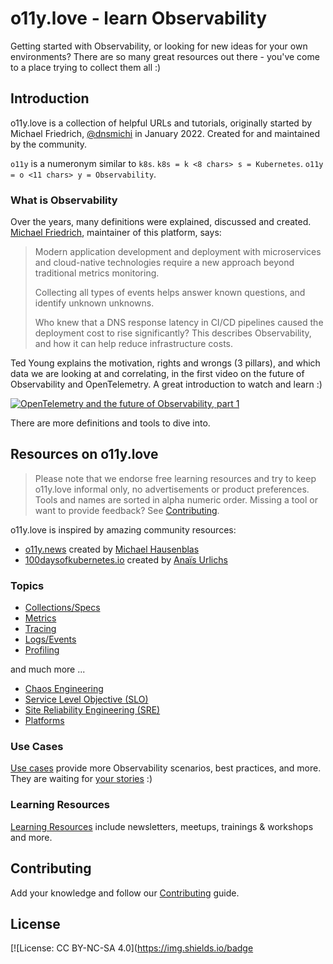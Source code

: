 # o11y.love - learn Observability

Getting started with Observability, or looking for new ideas for your own environments? There are so many great resources out there - you've come to a place trying to collect them all :)

## Introduction

o11y.love is a collection of helpful URLs and tutorials, originally started by Michael Friedrich, [@dnsmichi](https://twitter.com/dnsmichi) in January 2022. Created for and maintained by the community. 

`o11y` is a numeronym similar to `k8s`. `k8s = k <8 chars> s = Kubernetes`. `o11y = o <11 chars> y = Observability`.

### What is Observability

Over the years, many definitions were explained, discussed and created. [Michael Friedrich](https://dnsmichi.at/about/), maintainer of this platform, says:

> Modern application development and deployment with microservices and cloud-native technologies require a new approach beyond traditional metrics monitoring. 
>
> Collecting all types of events helps answer known questions, and identify unknown unknowns. 
>
> Who knew that a DNS response latency in CI/CD pipelines caused the deployment cost to rise significantly? This describes Observability, and how it can help reduce infrastructure costs.


Ted Young explains the motivation, rights and wrongs (3 pillars), and which data we are looking at and correlating, in the first video on the future of Observability and OpenTelemetry. A great introduction to watch and learn :)

[![OpenTelemetry and the future of Observability, part 1](https://img.youtube.com/vi/pLPMAAOSxSE/0.jpg)](https://youtu.be/pLPMAAOSxSE)

There are more definitions and tools to dive into.

## Resources on o11y.love 

> Please note that we endorse free learning resources and try to keep o11y.love informal only, no advertisements or product preferences. Tools and names are sorted in alpha numeric order. Missing a tool or want to provide feedback? See [Contributing](contributing.md). 

o11y.love is inspired by amazing community resources:

- [o11y.news](https://o11y.news) created by [Michael Hausenblas](https://twitter.com/mhausenblas) 
- [100daysofkubernetes.io](https://100daysofkubernetes.io) created by [Anaïs Urlichs](https://twitter.com/urlichsanais)

### Topics

- [Collections/Specs](topics/collections-specs.md)
- [Metrics](topics/metrics.md)
- [Tracing](topics/tracing.md)
- [Logs/Events](topics/logs-events.md)
- [Profiling](topics/profiling.md)

and much more ...

- [Chaos Engineering](topics/chaos-engineering.md)
- [Service Level Objective (SLO)](topics/slo.md)
- [Site Reliability Engineering (SRE)](topics/sre.md)
- [Platforms](topics/platforms.md)


### Use Cases

[Use cases](use-cases.md) provide more Observability scenarios, best practices, and more. They are waiting for [your stories](contributing.md) :)

### Learning Resources

[Learning Resources](learning-resources.md) include newsletters, meetups, trainings & workshops and more. 

## Contributing

Add your knowledge and follow our [Contributing](contributing.md) guide. 

## License

[![License: CC BY-NC-SA 4.0](https://img.shields.io/badge